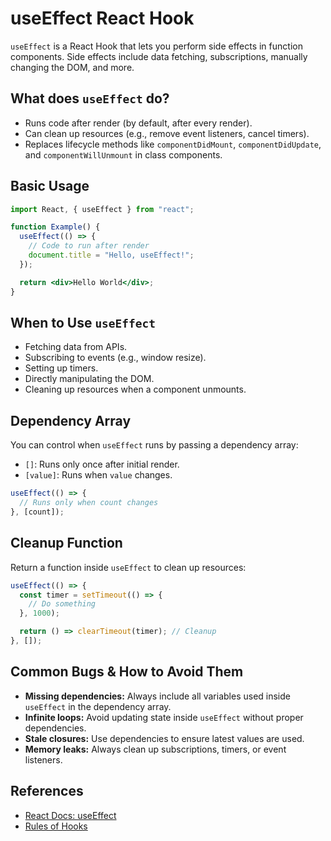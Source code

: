 # useEffect React Hook

`useEffect` is a React Hook that lets you perform side effects in function components. Side effects include data fetching, subscriptions, manually changing the DOM, and more.

## What does `useEffect` do?

- Runs code after render (by default, after every render).
- Can clean up resources (e.g., remove event listeners, cancel timers).
- Replaces lifecycle methods like `componentDidMount`, `componentDidUpdate`, and `componentWillUnmount` in class components.

## Basic Usage

```jsx
import React, { useEffect } from "react";

function Example() {
  useEffect(() => {
    // Code to run after render
    document.title = "Hello, useEffect!";
  });

  return <div>Hello World</div>;
}
```

## When to Use `useEffect`

- Fetching data from APIs.
- Subscribing to events (e.g., window resize).
- Setting up timers.
- Directly manipulating the DOM.
- Cleaning up resources when a component unmounts.

## Dependency Array

You can control when `useEffect` runs by passing a dependency array:

- `[]`: Runs only once after initial render.
- `[value]`: Runs when `value` changes.

```jsx
useEffect(() => {
  // Runs only when count changes
}, [count]);
```

## Cleanup Function

Return a function inside `useEffect` to clean up resources:

```jsx
useEffect(() => {
  const timer = setTimeout(() => {
    // Do something
  }, 1000);

  return () => clearTimeout(timer); // Cleanup
}, []);
```

## Common Bugs & How to Avoid Them

- **Missing dependencies:** Always include all variables used inside `useEffect` in the dependency array.
- **Infinite loops:** Avoid updating state inside `useEffect` without proper dependencies.
- **Stale closures:** Use dependencies to ensure latest values are used.
- **Memory leaks:** Always clean up subscriptions, timers, or event listeners.

## References

- [React Docs: useEffect](https://react.dev/reference/react/useEffect)
- [Rules of Hooks](https://react.dev/reference/react/hooks#rules-of-hooks)

